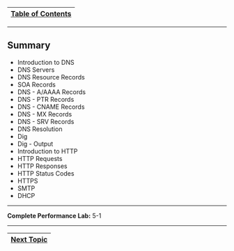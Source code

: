 |[Table of Contents](/00-Table-of-Contents.md)|
|---|

---

## Summary

* Introduction to DNS
* DNS Servers
* DNS Resource Records
* SOA Records
* DNS - A/AAAA Records
* DNS - PTR Records 
* DNS - CNAME Records
* DNS - MX Records
* DNS - SRV Records
* DNS Resolution
* Dig
* Dig - Output
* Introduction to HTTP
* HTTP Requests
* HTTP Responses
* HTTP Status Codes
* HTTPS
* SMTP
* DHCP

---

**Complete Performance Lab:** 5-1

---

|[Next Topic](/07-osi-layer-7/lab-5-1.md)|
|---|

